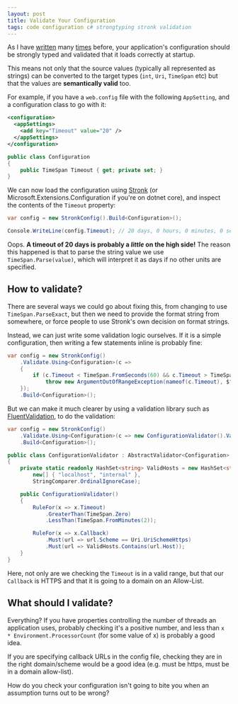 ```yaml
---
layout: post
title: Validate Your Configuration
tags: code configuration c# strongtyping stronk validation
---
```


As I have [written](/2016/12/06/strong-type-all-the-configurations/) many [times](/2017/11/09/configuration-composition/) before, your application's configuration should be strongly typed and validated that it loads correctly at startup.

This means not only that the source values (typically all represented as strings) can be converted to the target types (`int`, `Uri`, `TimeSpan` etc) but that the values are **semantically valid** too.

For example, if you have a `web.config` file with the following `AppSetting`, and a configuration class to go with it:

```xml
<configuration>
  <appSettings>
    <add key="Timeout" value="20" />
  </appSettings>
</configuration>
```

```csharp
public class Configuration
{
    public TimeSpan Timeout { get; private set; }
}
```

We can now load the configuration using [Stronk](https://github.com/pondidum/stronk) (or Microsoft.Extensions.Configuration if you're on dotnet core), and inspect the contents of the `Timeout` property:

```csharp
var config = new StronkConfig().Build<Configuration>();

Console.WriteLine(config.Timeout); // 20 days, 0 hours, 0 minutes, 0 seconds
```

Oops.  **A timeout of 20 days is probably a *little* on the high side!**  The reason this happened is that to parse the string value we use `TimeSpan.Parse(value)`, which will interpret it as days if no other units are specified.

## How to validate?

There are several ways we could go about fixing this, from changing to use `TimeSpan.ParseExact`, but then we need to provide the format string from somewhere, or force people to use Stronk's own decision on format strings.

Instead, we can just write some validation logic ourselves.  If it is a simple configuration, then writing a few statements inline is probably fine:

```csharp
var config = new StronkConfig()
    .Validate.Using<Configuration>(c =>
    {
        if (c.Timeout < TimeSpan.FromSeconds(60) && c.Timeout > TimeSpan.Zero)
            throw new ArgumentOutOfRangeException(nameof(c.Timeout), $"Must be greater than 0, and less than 1 minute");
    });
    .Build<Configuration>();
```

But we can make it much clearer by using a validation library such as [FluentValidation](https://github.com/JeremySkinner/FluentValidation), to do the validation:

```csharp
var config = new StronkConfig()
    .Validate.Using<Configuration>(c => new ConfigurationValidator().Validate(c))
    .Build<Configuration>();
```

```csharp
public class ConfigurationValidator : AbstractValidator<Configuration>
{
    private static readonly HashSet<string> ValidHosts = new HashSet<string>(
        new[] { "localhost", "internal" },
        StringComparer.OrdinalIgnoreCase);

    public ConfigurationValidator()
    {
        RuleFor(x => x.Timeout)
            .GreaterThan(TimeSpan.Zero)
            .LessThan(TimeSpan.FromMinutes(2));

        RuleFor(x => x.Callback)
            .Must(url => url.Scheme == Uri.UriSchemeHttps)
            .Must(url => ValidHosts.Contains(url.Host));
    }
}
```

Here, not only are we checking the `Timeout` is in a valid range, but that our `Callback` is HTTPS and that it is going to a domain on an Allow-List.

## What should I validate?

Everything?  If you have properties controlling the number of threads an application uses, probably checking it's a positive number, and less than `x * Environment.ProcessorCount` (for some value of x) is probably a good idea.

If you are specifying callback URLs in the config file, checking they are in the right domain/scheme would be a good idea (e.g. must be https, must be in a domain allow-list).

How do you check your configuration isn't going to bite you when an assumption turns out to be wrong?